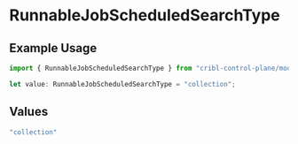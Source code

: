 # RunnableJobScheduledSearchType

## Example Usage

```typescript
import { RunnableJobScheduledSearchType } from "cribl-control-plane/models";

let value: RunnableJobScheduledSearchType = "collection";
```

## Values

```typescript
"collection"
```